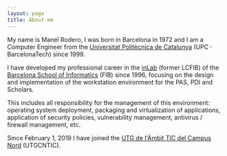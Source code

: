 ```yaml
---
layout: page
title: About me
---
```


My name is Manel Rodero, I was born in Barcelona in 1972 and I am a Computer Engineer from the [Universitat Politècnica de Catalunya](https://www.upc.edu/) (UPC · BarcelonaTech) since 1999.

I have developed my professional career in the [inLab](https://inlab.fib.upc.edu/) (former LCFIB) of the [Barcelona School of Informatics](https://www.fib.upc.edu/) (FIB) since 1996, focusing on the design and implementation of the workstation environment for the PAS, PDI and Scholars.

This includes all responsibility for the management of this environment: operating system deployment, packaging and virtualization of applications, application of security policies, vulnerability management, antivirus / firewall management, etc.

Since February 1, 2019 I have joined the [UTG de l'Àmbit TIC del Campus Nord](https://utgcntic.upc.edu/) (UTGCNTIC).
